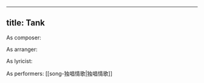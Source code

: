 
---
title: Tank
---
As composer: 

As arranger: 

As lyricist: 

As performers: [[song-独唱情歌|独唱情歌]]
